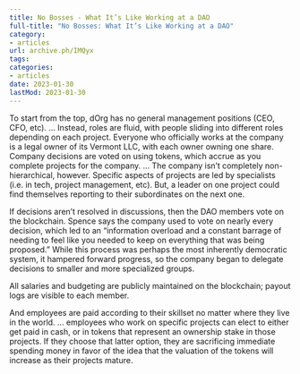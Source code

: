 ```yaml
---
title: No Bosses - What It’s Like Working at a DAO
full-title: "No Bosses: What It’s Like Working at a DAO"
category:
- articles
url: archive.ph/IMQyx
tags:
categories:
- articles
date: 2023-01-30
lastMod: 2023-01-30
---
```

To start from the top, dOrg has no general management positions (CEO, CFO, etc). ... Instead, roles are fluid, with people sliding into different roles depending on each project. Everyone who officially works at the company is a legal owner of its Vermont LLC, with each owner owning one share. Company decisions are voted on using tokens, which accrue as you complete projects for the company. ... The company isn’t completely non-hierarchical, however. Specific aspects of projects are led by specialists (i.e. in tech, project management, etc). But, a leader on one project could find themselves reporting to their subordinates on the next one.

If decisions aren’t resolved in discussions, then the DAO members vote on the blockchain. Spence says the company used to vote on nearly every decision, which led to an “information overload and a constant barrage of needing to feel like you needed to keep on everything that was being proposed.” While this process was perhaps the most inherently democratic system, it hampered forward progress, so the company began to delegate decisions to smaller and more specialized groups.

All salaries and budgeting are publicly maintained on the blockchain; payout logs are visible to each member.

And employees are paid according to their skillset no matter where they live in the world. ... employees who work on specific projects can elect to either get paid in cash, or in tokens that represent an ownership stake in those projects. If they choose that latter option, they are sacrificing immediate spending money in favor of the idea that the valuation of the tokens will increase as their projects mature.
